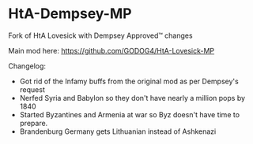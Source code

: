 # HtA-Dempsey-MP
Fork of HtA Lovesick with Dempsey Approved™ changes

Main mod here: https://github.com/GODOG4/HtA-Lovesick-MP

Changelog:

* Got rid of the Infamy buffs from the original mod as per Dempsey's request
* Nerfed Syria and Babylon so they don't have nearly a million pops by 1840
* Started Byzantines and Armenia at war so Byz doesn't have time to prepare.
* Brandenburg Germany gets Lithuanian instead of Ashkenazi 
